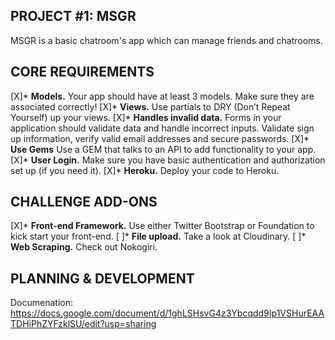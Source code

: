 ## PROJECT #1: MSGR
MSGR is a basic chatroom's app which can manage friends and chatrooms.

## CORE REQUIREMENTS
[X]* **Models.** Your app should have at least 3 models. Make sure they are
associated correctly!
[X]* **Views.** Use partials to DRY (Don’t Repeat Yourself) up your views.
[X]* **Handles invalid data.** Forms in your application should validate data and
handle incorrect inputs. Validate sign up information, verify valid email
addresses and secure passwords.
[X]* **Use Gems** Use a GEM that talks to an API to add functionality to your app.
[X]* **User Login.** Make sure you have basic authentication and authorization set up (if you need it).
[X]* **Heroku.** Deploy your code to Heroku.

## CHALLENGE ADD-ONS
[X]* **Front-end Framework.** Use either Twitter Bootstrap or Foundation to kick start your front-end.
[ ]* **File upload.** Take a look at Cloudinary.
[ ]* **Web Scraping.** Check out Nokogiri.

## PLANNING & DEVELOPMENT
Documenation: https://docs.google.com/document/d/1ghLSHsvG4z3Ybcqdd9Ip1VSHurEAATDHiPhZYFzklSU/edit?usp=sharing

